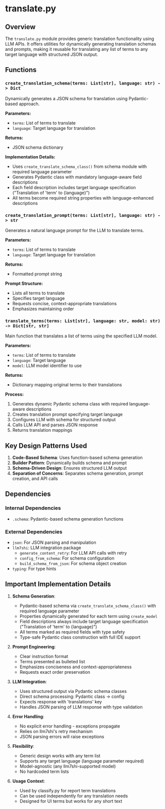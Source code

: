 # translate.py

## Overview

The `translate.py` module provides generic translation functionality using LLM APIs. It offers utilities for dynamically generating translation schemas and prompts, making it reusable for translating any list of terms to any target language with structured JSON output.

## Functions

### `create_translation_schema(terms: List[str], language: str) -> Dict`

Dynamically generates a JSON schema for translation using Pydantic-based approach.

**Parameters:**
- `terms`: List of terms to translate
- `language`: Target language for translation

**Returns:**
- JSON schema dictionary

**Implementation Details:**
- Uses `create_translate_schema_class()` from schema module with required language parameter
- Generates Pydantic class with mandatory language-aware field descriptions
- Each field description includes target language specification ("Translation of 'term' to {language}")
- All terms become required string properties with language-enhanced descriptions

### `create_translation_prompt(terms: List[str], language: str) -> str`

Generates a natural language prompt for the LLM to translate terms.

**Parameters:**
- `terms`: List of terms to translate
- `language`: Target language for translation

**Returns:**
- Formatted prompt string

**Prompt Structure:**
- Lists all terms to translate
- Specifies target language
- Requests concise, context-appropriate translations
- Emphasizes maintaining order

### `translate_terms(terms: List[str], language: str, model: str) -> Dict[str, str]`

Main function that translates a list of terms using the specified LLM model.

**Parameters:**
- `terms`: List of terms to translate
- `language`: Target language
- `model`: LLM model identifier to use

**Returns:**
- Dictionary mapping original terms to their translations

**Process:**
1. Generates dynamic Pydantic schema class with required language-aware descriptions
2. Creates translation prompt specifying target language
3. Configures LLM with schema for structured output
4. Calls LLM API and parses JSON response
5. Returns translation mappings

## Key Design Patterns Used

1. **Code-Based Schema**: Uses function-based schema generation
2. **Builder Pattern**: Dynamically builds schema and prompt
3. **Schema-Driven Design**: Ensures structured LLM output
4. **Separation of Concerns**: Separates schema generation, prompt creation, and API calls

## Dependencies

### Internal Dependencies
- `.schema`: Pydantic-based schema generation functions

### External Dependencies
- `json`: For JSON parsing and manipulation
- `llm7shi`: LLM integration package
  - `generate_content_retry`: For LLM API calls with retry
  - `config_from_schema`: For schema configuration
  - `build_schema_from_json`: For schema object creation
- `typing`: For type hints

## Important Implementation Details

1. **Schema Generation**:
   - Pydantic-based schema via `create_translate_schema_class()` with required language parameter
   - Properties dynamically generated for each term using `create_model`
   - Field descriptions always include target language specification ("Translation of 'term' to {language}")
   - All terms marked as required fields with type safety
   - Type-safe Pydantic class construction with full IDE support

2. **Prompt Engineering**:
   - Clear instruction format
   - Terms presented as bulleted list
   - Emphasizes conciseness and context-appropriateness
   - Requests exact order preservation

3. **LLM Integration**:
   - Uses structured output via Pydantic schema classes
   - Direct schema processing: Pydantic class → config
   - Expects response with 'translations' key
   - Handles JSON parsing of LLM response with type validation

4. **Error Handling**:
   - No explicit error handling - exceptions propagate
   - Relies on llm7shi's retry mechanism
   - JSON parsing errors will raise exceptions

5. **Flexibility**:
   - Generic design works with any term list
   - Supports any target language (language parameter required)
   - Model-agnostic (any llm7shi-supported model)
   - No hardcoded term lists

6. **Usage Context**:
   - Used by classify.py for report term translations
   - Can be used independently for any translation needs
   - Designed for UI terms but works for any short text